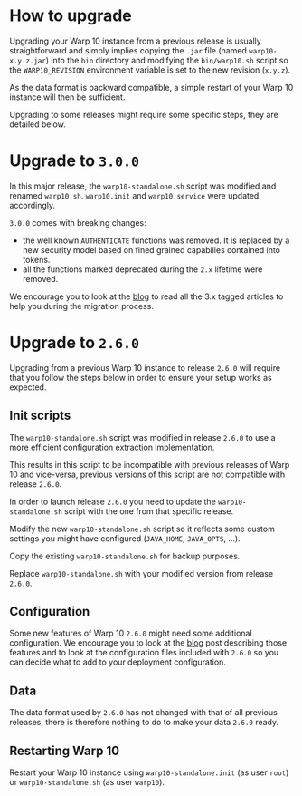 # How to upgrade

Upgrading your Warp 10 instance from a previous release is usually straightforward and simply implies copying the `.jar` file (named `warp10-x.y.z.jar`) into the `bin` directory and modifying the `bin/warp10.sh` script so the `WARP10_REVISION` environment variable is set to the new revision (`x.y.z`).

As the data format is backward compatible, a simple restart of your Warp 10 instance will then be sufficient.

Upgrading to some releases might require some specific steps, they are detailed below.

# Upgrade to `3.0.0`

In this major release, the `warp10-standalone.sh` script was modified and renamed `warp10.sh`. `warp10.init` and `warp10.service` were updated accordingly. 

`3.0.0` comes with breaking changes: 
- the well known `AUTHENTICATE` functions was removed. It is replaced by a new security model based on fined grained capabilies contained into tokens. 
- all the functions marked deprecated during the `2.x` lifetime were removed.

We encourage you to look at the [blog](https://blog.senx.io/) to read all the 3.x tagged articles to help you during the migration process.


# Upgrade to `2.6.0`

Upgrading from a previous Warp 10 instance to release `2.6.0` will require that you follow the steps below in order to ensure your setup works as expected.

## Init scripts

The `warp10-standalone.sh` script was modified in release `2.6.0` to use a more efficient configuration extraction implementation.

This results in this script to be incompatible with previous releases of Warp 10 and vice-versa, previous versions of this script are not compatible with release `2.6.0`.

In order to launch release `2.6.0` you need to update the `warp10-standalone.sh` script with the one from that specific release.

Modify the new `warp10-standalone.sh` script so it reflects some custom settings you might have configured (`JAVA_HOME`, `JAVA_OPTS`, ...).

Copy the existing `warp10-standalone.sh` for backup purposes.

Replace `warp10-standalone.sh` with your modified version from release `2.6.0`.

## Configuration

Some new features of Warp 10 `2.6.0` might need some additional configuration. We encourage you to look at the [blog](https://blog.senx.io/) post describing those features and to look at the configuration files included with `2.6.0` so you can decide what to add to your deployment configuration. 

## Data

The data format used by `2.6.0` has not changed with that of all previous releases, there is therefore nothing to do to make your data `2.6.0` ready.

## Restarting Warp 10

Restart your Warp 10 instance using `warp10-standalone.init` (as user `root`) or `warp10-standalone.sh` (as user `warp10`).